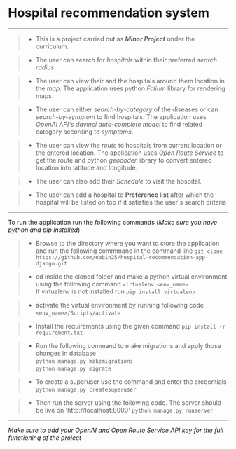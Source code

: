 # Hospital recommendation system

***

> - This is a project carried out as ***Minor Project*** under the curriculum.

> - The user can search for *hospitals* within their preferred *search radius*

> - The user can view their and the hospitals around them location in the *map*. The application uses python *Folium* library for rendering maps.

> - The user can either *search-by-category* of the diseases or can *search-by-symptom* to find hospitals. The application uses *OpenAI API's davinci auto-complete model* to find related category according to *symptoms*.

> - The user can view the *route* to hospitals from current location or the entered location. The application uses *Open Route Service* to get the route and python *geocoder* library to convert entered location into latitude and longitude.

> - The user can also add their *Schedule* to visit the hospital.

> - The user can add a hospital to **Preference list** after which the hospital will be listed on top if it satisfies the user's search criteria

***
To run the application run the following commands (*Make sure you have python and pip installed*)

> - Browse to the directory where you want to store the application and run the following commmand in the command line
  ```git clone https://github.com/nabin25/hospital-recommendation-app-django.git```

> - cd inside the cloned folder and make a python virtual environment using the following command
  ```virtualenv <env_name>```<br/>
  If virtualenv is not installed run `pip install virtualenv`


> - activate the virtual environment by running following code
    ```<env_name>/Scripts/activate```

> - Install the requirements using the given command
    ```pip install -r requirement.txt```

> - Run the following command to make migrations and apply those changes in database<br/>
    ```python manage.py makemigrations```<br/>
    ```python manage.py migrate```

> - To create a superuser use the command and enter the credentials
    ```python manage.py createsuperuser```

> - Then run the server using the following code. The server should be live on 'http://localhost:8000'
      ```python manage.py runserver```

***

*Make sure to add your OpenAI and Open Route Service API key for the full functioning of the project*
